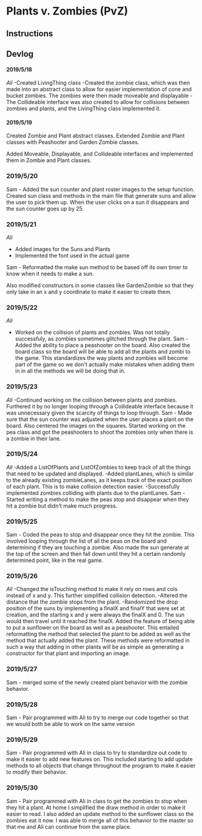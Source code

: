 # Plants v. Zombies (PvZ)

## Instructions

## Devlog

#### 2019/5/18
  *Ali*
    -Created LivingThing class
    -Created the zombie class, which was then made into an abstract class to allow       for easier implementation of cone and bucket zombies. The zombies were then         made moveable and displayable
    -The Collideable interface was also created to allow for collisions between           zombies and plants, and the LivingThing class implemented it.

#### 2019/5/19

Created Zombie and Plant abstract classes.
Extended Zombie and Plant classes with Peashooter and Garden Zombie classes.

Added Moveable, Displayable, and Collideable interfaces and implemented them in Zombie and Plant classes.

### 2019/5/20

Sam - Added the sun counter and plant roster images to the setup function. Created sun class and methods in the main file that generate suns and allow the user to pick them up. When the user clicks on a sun it disappears and the sun counter goes up by 25.

### 2019/5/21
*Ali*
- Added images for the Suns and Plants
- Implemented the font used in the actual game

Sam - Reformatted the make sun method to be based off its own timer to know when it needs to make a sun.

Also modified constructors in some classes like GardenZombie so that they only take in an x and y coordinate to make it easier to create them.

### 2019/5/22
*Ali*
  - Worked on the collision of plants and zombies. Was not totally successfuly, as     zombies sometimes glitched through the plant.
Sam - Added the ability to place a peashooter on the board. Also created the board class so the board will be able to add all the plants and zombi to the game. This standardizes the way plants and zombies will become part of the game so we don't actually make mistakes when adding them in in all the methods we will be doing that in.

### 2019/5/23  
*Ali*
  -Continued working on the collision between plants and zombies. Furthered it by      no longer looping through a Collideable interface because it was unnecessary        given the scarcity of things to loop through.
Sam - Made sure that the sun counter was adjusted when the user places a plant on the board. Also centered the images on the squares. Started working on the pea class and got the peashooters to shoot the zombies only when there is a zombie in their lane.

### 2019/5/24
*Ali*
  -Added a ListOfPlants and ListOfZombies to keep track of all the things that need    to be updated and displayed.
  -Added plantLanes, which is similar to the already existing zombieLanes, as it      keeps track of the exact position of each plant. This is to make collision          detection easier.
  -Successfully implemented zombies colliding with plants due to the plantLanes.
Sam - Started writing a method to make the peas stop and disappear when they hit a zombie but didn't make much progress.

### 2019/5/25
Sam - Coded the peas to stop and disappear once they hit the zombie. This involved looping through the list of all the peas on the board and determining if they are touching a zombie. Also made the sun generate at the top of the screen and then fall down until they hit a certain randomly determined point, like in the real game.

### 2019/5/26
*Ali*
  -Changed the isTouching method to make it rely on rows and cols instead of x and    y. This further simplified collision detection.
  -Altered the distance that the zombie stops from the plant.
  -Randomized the drop position of the suns by implementing a finalX and finalY       that were set at creation, and the starting x and y were always the finalX and 0.   The sun would then travel until it reached the finalX.
Added the feature of being able to put a sunflower on the board as well as a peashooter. This entailed reformatting the method that selected the plant to be added as well as the method that actually added the plant. These methods were reformatted in such a way that adding in other plants will be as simple as generating a constructor for that plant and importing an image.

### 2019/5/27

Sam - merged some of the newly created plant behavior with the zombie behavior.

### 2019/5/28

Sam - Pair programmed with Ali to try to merge our code together so that we would both be able to work on the same version

### 2019/5/29

Sam - Pair programmed with Ali in class to try to standardize out code to make it easier to add new features on. This included starting to add update methods to all objects that change throughout the program to make it easier to modify their behavior.

### 2019/5/30

Sam - Pair programmed with Ali in class to get the zombies to stop when they hit a plant. At home I simplified the draw method in order to make it easier to read. I also added an update method to the sunflower class so the zombies eat it now. I was able to merge all of this behavior to the master so that me and Ali can continue from the same place.
